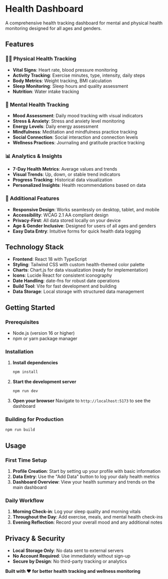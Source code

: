 # Health Dashboard

A comprehensive health tracking dashboard for mental and physical health monitoring designed for all ages and genders.

## Features

### 🏃‍♀️ Physical Health Tracking
- **Vital Signs**: Heart rate, blood pressure monitoring
- **Activity Tracking**: Exercise minutes, type, intensity, daily steps
- **Body Metrics**: Weight tracking, BMI calculation
- **Sleep Monitoring**: Sleep hours and quality assessment
- **Nutrition**: Water intake tracking

### 🧠 Mental Health Tracking
- **Mood Assessment**: Daily mood tracking with visual indicators
- **Stress & Anxiety**: Stress and anxiety level monitoring
- **Energy Levels**: Daily energy assessment
- **Mindfulness**: Meditation and mindfulness practice tracking
- **Social Connection**: Social interaction and connection levels
- **Wellness Practices**: Journaling and gratitude practice tracking

### 📊 Analytics & Insights
- **7-Day Health Metrics**: Average values and trends
- **Visual Trends**: Up, down, or stable trend indicators
- **Progress Tracking**: Historical data visualization
- **Personalized Insights**: Health recommendations based on data

### 🎯 Additional Features
- **Responsive Design**: Works seamlessly on desktop, tablet, and mobile
- **Accessibility**: WCAG 2.1 AA compliant design
- **Privacy-First**: All data stored locally on your device
- **Age & Gender Inclusive**: Designed for users of all ages and genders
- **Easy Data Entry**: Intuitive forms for quick health data logging

## Technology Stack

- **Frontend**: React 18 with TypeScript
- **Styling**: Tailwind CSS with custom health-themed color palette
- **Charts**: Chart.js for data visualization (ready for implementation)
- **Icons**: Lucide React for consistent iconography
- **Date Handling**: date-fns for robust date operations
- **Build Tool**: Vite for fast development and building
- **Data Storage**: Local storage with structured data management

## Getting Started

### Prerequisites
- Node.js (version 16 or higher)
- npm or yarn package manager

### Installation

1. **Install dependencies**
   ```bash
   npm install
   ```

2. **Start the development server**
   ```bash
   npm run dev
   ```

3. **Open your browser**
   Navigate to `http://localhost:5173` to see the dashboard

### Building for Production

```bash
npm run build
```

## Usage

### First Time Setup
1. **Profile Creation**: Start by setting up your profile with basic information
2. **Data Entry**: Use the "Add Data" button to log your daily health metrics
3. **Dashboard Overview**: View your health summary and trends on the main dashboard

### Daily Workflow
1. **Morning Check-in**: Log your sleep quality and morning vitals
2. **Throughout the Day**: Add exercise, meals, and mental health check-ins
3. **Evening Reflection**: Record your overall mood and any additional notes

## Privacy & Security

- **Local Storage Only**: No data sent to external servers
- **No Account Required**: Use immediately without sign-up
- **Secure by Design**: No third-party tracking or analytics

**Built with ❤️ for better health tracking and wellness monitoring**
